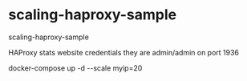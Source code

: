# scaling-haproxy-sample
 scaling-haproxy-sample


HAProxy stats website credentials they are admin/admin on port 1936



docker-compose up -d --scale myip=20 
